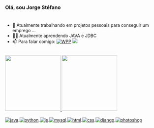### Olá, sou Jorge Stéfano
#

- 🔭 Atualmente trabalhando em projetos pessoais para conseguir um emprego ...
- 👨‍💻 Atualmente aprendendo JAVA e JDBC
- 📫 Para falar comigo: <a href="https://wa.me/5571982978322"> ![WPP](https://img.shields.io/badge/WhatsApp-25D366?style=for-the-badge&logo=whatsapp&logoColor=white)</a>
 <a href = "mailto:jorgestefano.dev@proton.me"><img src="https://img.shields.io/badge/ProtonMail-8B89CC?style=for-the-badge&logo=protonmail&logoColor=white" target="_blank"></a>
 
##
<div>
  <a href="https://github.com/jorgestefanodev">
  <img height="180em" src="https://github-readme-stats.vercel.app/api?username=jorgestefanodev&show_icons=true&theme=algolia&include_all_commits=true&count_private=true"/>
  <img height="180em" src="https://github-readme-stats.vercel.app/api/top-langs/?username=jorgestefanodev&layout=compact&langs_count=7&theme=algolia"/>
</div>
<div style="display: inline_block"><br>
 <img align="center" alt="java" src="https://img.shields.io/badge/java-%23ED8B00.svg?style=for-the-badge&logo=openjdk&logoColor=white">
  <img align="center" alt="python" src="https://img.shields.io/badge/Python-3776AB?style=for-the-badge&logo=python&logoColor=white">
  <img align="center" alt="js" src="https://img.shields.io/badge/JavaScript-F7DF1E?style=for-the-badge&logo=javascript&logoColor=black">
   <img align="center" alt="mysql" src="https://img.shields.io/badge/MySQL-00000F?style=for-the-badge&logo=mysql&logoColor=white"> 
   <img align="center" alt="html" src="https://img.shields.io/badge/HTML5-E34F26?style=for-the-badge&logo=html5&logoColor=white">
   <img align="center" alt="css" src="https://img.shields.io/badge/CSS-239120?&style=for-the-badge&logo=css3&logoColor=white">
   <img align="center" alt="django" src="https://img.shields.io/badge/django-%23092E20.svg?style=for-the-badge&logo=django&logoColor=white">
   <img align="center" alt="photoshop" src="https://img.shields.io/badge/adobe%20photoshop-%2331A8FF.svg?style=for-the-badge&logo=adobe%20photoshop&logoColor=white">
   
</div>
  
 ##


